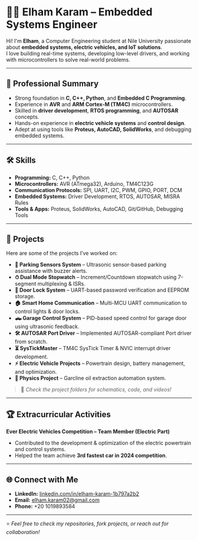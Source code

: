 # 👩‍💻 Elham Karam – Embedded Systems Engineer

Hi! I'm **Elham**, a Computer Engineering student at Nile University passionate about **embedded systems, electric vehicles, and IoT solutions**.  
I love building real-time systems, developing low-level drivers, and working with microcontrollers to solve real-world problems.  

---

## 🧾 Professional Summary
- Strong foundation in **C, C++, Python**, and **Embedded C Programming**.
- Experience in **AVR** and **ARM Cortex-M (TM4C)** microcontrollers.
- Skilled in **driver development**, **RTOS programming**, and **AUTOSAR** concepts.
- Hands-on experience in **electric vehicle systems** and **control design**.
- Adept at using tools like **Proteus, AutoCAD, SolidWorks**, and debugging embedded systems.

   


---

## 🛠 Skills
- **Programming:** C, C++, Python  
- **Microcontrollers:** AVR (ATmega32), Arduino, TM4C123G  
- **Communication Protocols:** SPI, UART, I2C, PWM, GPIO, PORT, DCM  
- **Embedded Systems:** Driver Development, RTOS, AUTOSAR, MISRA Rules  
- **Tools & Apps:** Proteus, SolidWorks, AutoCAD, Git/GitHub, Debugging Tools  

---

## 📂 Projects
Here are some of the projects I’ve worked on:

- **🚗 Parking Sensors System** – Ultrasonic sensor-based parking assistance with buzzer alerts.
- **⏱ Dual Mode Stopwatch** – Increment/Countdown stopwatch using 7-segment multiplexing & ISRs.  
- **🔐 Door Lock System** – UART-based password verification and EEPROM storage.  
- **🏠 Smart Home Communication** – Multi-MCU UART communication to control lights & door locks.  
- **🛻 Garage Control System** – PID-based speed control for garage door using ultrasonic feedback.  
- **🛠 AUTOSAR Port Driver** – Implemented AUTOSAR-compliant Port driver from scratch.  
- **⏳ SysTickMaster** – TM4C SysTick Timer & NVIC interrupt driver development.  
- **⚡ Electric Vehicle Projects** – Powertrain design, battery management, and optimization.  
- **🔬 Physics Project** – Garcline oil extraction automation system.

> 📸 *Check the project folders for schematics, code, and videos!*

---

## 🏆 Extracurricular Activities
**Ever Electric Vehicles Competition – Team Member (Electric Part)**  
- Contributed to the development & optimization of the electric powertrain and control systems.  
- Helped the team achieve **3rd fastest car in 2024 competition**.  

---

## 🌐 Connect with Me
- **LinkedIn:** [linkedin.com/in/elham-karam-1b797a2b2](https://www.linkedin.com/in/elham-karam-1b797a2b2/)  
- **Email:** elham.karam02@gmail.com  
- **Phone:** +20 1019893584  

---

⭐ *Feel free to check my repositories, fork projects, or reach out for collaboration!*

